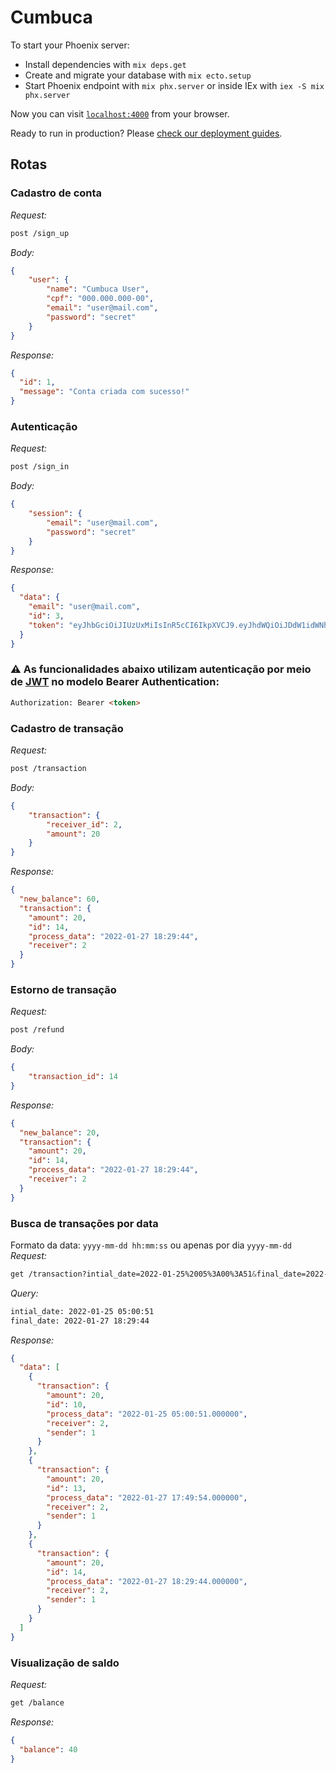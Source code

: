 # Cumbuca

To start your Phoenix server:

  * Install dependencies with `mix deps.get`
  * Create and migrate your database with `mix ecto.setup`
  * Start Phoenix endpoint with `mix phx.server` or inside IEx with `iex -S mix phx.server`

Now you can visit [`localhost:4000`](http://localhost:4000) from your browser.

Ready to run in production? Please [check our deployment guides](https://hexdocs.pm/phoenix/deployment.html).


## Rotas 

### Cadastro de conta
*Request:*
```css
post /sign_up
```
*Body:*
```json
{
	"user": {
		"name": "Cumbuca User",
		"cpf": "000.000.000-00",
		"email": "user@mail.com",
		"password": "secret"
	}
}
```
*Response:*
```json
{
  "id": 1,
  "message": "Conta criada com sucesso!"
}
```

### Autenticação
*Request:*
```css
post /sign_in
```
*Body:*
```json
{
	"session": {
		"email": "user@mail.com",
		"password": "secret"
	}
}
```
*Response:*
```json
{
  "data": {
    "email": "user@mail.com",
    "id": 3,
    "token": "eyJhbGciOiJIUzUxMiIsInR5cCI6IkpXVCJ9.eyJhdWQiOiJDdW1idWNhIiwiZXhwIjoxNjQ1NzI1Mzc5LCJpYXQiOjE2NDMzMDYxNzksImlzcyI6IkN1bWJ1Y2EiLCJqdGkiOiI4Mzc5NDc3Yi1kZTNkLTQ5ZDUtOWVhMi05OWFkYTg3OTZhZmYiLCJuYmYiOjE2NDMzMDYxNzgsInN1YiI6InVzZXJAbWFpbC5jb20iLCJ0eXAiOiJhY2Nlc3MifQ.BRBCAwqpoQh0OIgiv9gcYVPONe_4TdaZ7BD0U1cdgk5lJHhDdlMSjNQ9UaRV6Xi3G5RoaDbzxs80e76r_3tKIA"
  }
}
```
### ⚠️ As funcionalidades abaixo utilizam autenticação por meio de [JWT](https://jwt.io/) no modelo Bearer Authentication:
```html
Authorization: Bearer <token>
```

### Cadastro de transação

*Request:*
```css
post /transaction
```
*Body:*
```json
{
	"transaction": {
		"receiver_id": 2,
		"amount": 20
	}
}
```
*Response:*
```json
{
  "new_balance": 60,
  "transaction": {
    "amount": 20,
    "id": 14,
    "process_data": "2022-01-27 18:29:44",
    "receiver": 2
  }
}
```

### Estorno de transação
*Request:*
```css
post /refund
```
*Body:*
```json
{
	"transaction_id": 14
}
```
*Response:*
```json
{
  "new_balance": 20,
  "transaction": {
    "amount": 20,
    "id": 14,
    "process_data": "2022-01-27 18:29:44",
    "receiver": 2
  }
}
```

### Busca de transações por data
Formato da data: `yyyy-mm-dd hh:mm:ss` ou apenas por dia `yyyy-mm-dd`
*Request:*
```css
get /transaction?intial_date=2022-01-25%2005%3A00%3A51&final_date=2022-01-27%2018%3A29%3A44
```
*Query:*
```html
intial_date: 2022-01-25 05:00:51
final_date: 2022-01-27 18:29:44
```
*Response:*
```json
{
  "data": [
    {
      "transaction": {
        "amount": 20,
        "id": 10,
        "process_data": "2022-01-25 05:00:51.000000",
        "receiver": 2,
        "sender": 1
      }
    },
    {
      "transaction": {
        "amount": 20,
        "id": 13,
        "process_data": "2022-01-27 17:49:54.000000",
        "receiver": 2,
        "sender": 1
      }
    },
    {
      "transaction": {
        "amount": 20,
        "id": 14,
        "process_data": "2022-01-27 18:29:44.000000",
        "receiver": 2,
        "sender": 1
      }
    }
  ]
}
```
### Visualização de saldo
*Request:*
```css
get /balance
```
*Response:*
```json
{
  "balance": 40
}
```
